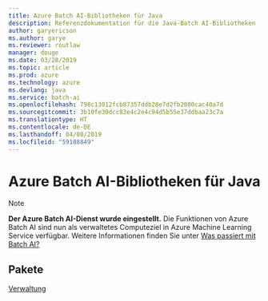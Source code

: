 ```yaml
---
title: Azure Batch AI-Bibliotheken für Java
description: Referenzdokumentation für die Java-Batch AI-Bibliotheken
author: garyericson
ms.author: garye
ms.reviewer: routlaw
manager: douge
ms.date: 03/28/2019
ms.topic: article
ms.prod: azure
ms.technology: azure
ms.devlang: java
ms.service: batch-ai
ms.openlocfilehash: 798c13012fcb87357ddb28e7d2fb2080cac40a7d
ms.sourcegitcommit: 3b10fe30dcc83e4c2e4c94d5b55e37ddbaa23c7a
ms.translationtype: HT
ms.contentlocale: de-DE
ms.lasthandoff: 04/08/2019
ms.locfileid: "59188849"
---
```

# <a name="azure-batch-ai-libraries-for-java"></a>Azure Batch AI-Bibliotheken für Java

>[!Note]
>**Der Azure Batch AI-Dienst wurde eingestellt.** Die Funktionen von Azure Batch AI sind nun als verwaltetes Computeziel in Azure Machine Learning Service verfügbar. Weitere Informationen finden Sie unter [Was passiert mit Batch AI?](https://aka.ms/batchai-retirement)

## <a name="packages"></a>Pakete

[Verwaltung](/java/api/overview/azure/batchai/management)
